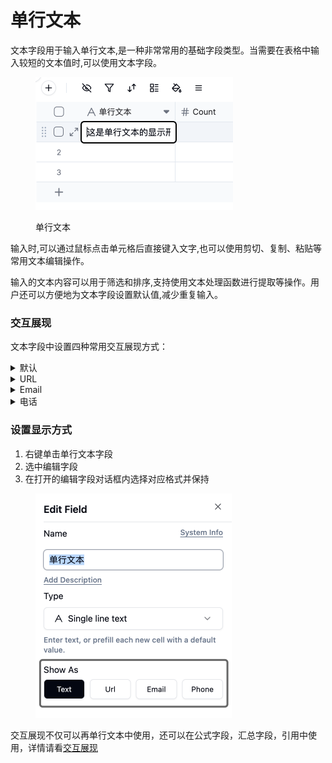 # 单行文本

文本字段用于输入单行文本,是一种非常常用的基础字段类型。当需要在表格中输入较短的文本值时,可以使用文本字段。

<div align="left">

<figure><img src="../../../.gitbook/assets/image (27).png" alt="" width="316"><figcaption><p>单行文本</p></figcaption></figure>

</div>

输入时,可以通过鼠标点击单元格后直接键入文字,也可以使用剪切、复制、粘贴等常用文本编辑操作。

输入的文本内容可以用于筛选和排序,支持使用文本处理函数进行提取等操作。用户还可以方便地为文本字段设置默认值,减少重复输入。

### 交互展现

文本字段中设置四种常用交互展现方式：

<details>

<summary>默认</summary>

此为默认显示格式，最为常用。所显示的文本没有任何附加特性。

</details>

<details>

<summary>URL</summary>

显示为URL的文本在被点击时将启动用户默认的浏览器，自动访问该网址。

</details>

<details>

<summary>Email</summary>

显示为Email的文本在被点击时将启动用户默认的邮箱应用（如Outlook、Mail等）。

</details>

<details>

<summary>电话</summary>

显示为电话的文本在被点击时将启动用户默认的通讯应用（如Facetime、Skype等）。

</details>

### 设置显示方式

1. 右键单击单行文本字段
2. 选中编辑字段
3. 在打开的编辑字段对话框内选择对应格式并保持

<div align="left">

<figure><img src="../../../.gitbook/assets/image (28).png" alt="" width="314"><figcaption></figcaption></figure>

</div>

交互展现不仅可以再单行文本中使用，还可以在公式字段，汇总字段，引用中使用，详情请看[交互展现](../tong-yong/jiao-hu-zhan-xian.md)
